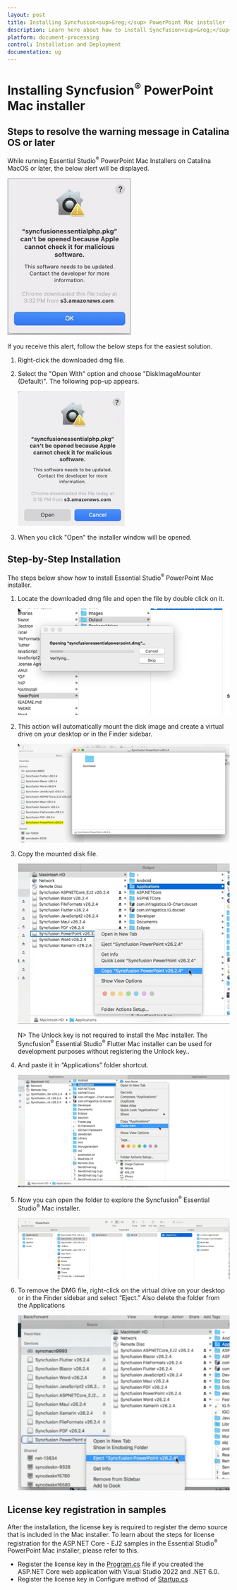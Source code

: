 ```yaml
---
layout: post
title: Installing Syncfusion<sup>&reg;</sup> PowerPoint Mac installer - Syncfusion<sup>&reg;</sup>
description: Learn here about how to install Syncfusion<sup>&reg;</sup> PowerPoint Mac installer after downloading from our Syncfusion<sup>&reg;</sup> website.
platform: document-processing
control: Installation and Deployment
documentation: ug
---
```


# Installing Syncfusion<sup>&reg;</sup> PowerPoint Mac installer

## Steps to resolve the warning message in Catalina OS or later

   While running Essential Studio<sup>&reg;</sup> PowerPoint Mac Installers on Catalina MacOS or later, the below alert will be displayed.

   ![Alert Image](images/Mac_Catalina_MacOS_Alert1.png)  
     
   If you receive this alert, follow the below steps for the easiest solution.   

   1.	Right-click the downloaded dmg file.
   2.	Select the "Open With" option and choose "DiskImageMounter (Default)". The following pop-up appears.

		![pop-up Image](images/Mac_Catalina_MacOS_Alert2.png)

   3.	When you click "Open" the installer window will be opened.

## Step-by-Step Installation

The steps below show how to install Essential Studio<sup>&reg;</sup> PowerPoint Mac installer.

1. Locate the downloaded dmg file and open the file by double click on it.

   ![Welcome wizard](images/Mac_Installer1.png)
   

2. This action will automatically mount the disk image and create a virtual drive on your desktop or in the Finder sidebar.

   ![license wizard](images/Mac_Installer2.png)   
   

3. Copy the mounted disk file.

   ![License confirmation wizard](images/Mac_Installer3.png)
   
   N> The Unlock key is not required to install the Mac installer. The Syncfusion<sup>&reg;</sup> Essential Studio<sup>&reg;</sup> Flutter Mac installer can be used for development purposes without registering the Unlock key..


4. And paste it in “Applications” folder shortcut.

   ![license wizard](images/Mac_Installer4.png)


5. Now you can open the folder to explore the Syncfusion<sup>&reg;</sup> Essential Studio<sup>&reg;</sup> Mac installer.

   ![Installation type wizard](images/Mac_Installer5.png)


6. To remove the DMG file, right-click on the virtual drive on your desktop or in the Finder sidebar and select “Eject.” Also delete the folder from the Applications

   ![Credential wizard](images/Mac_Installer6.png)

## License key registration in samples

After the installation, the license key is required to register the demo source that is included in the Mac installer. To learn about the steps for license registration for the ASP.NET Core - EJ2 samples in the Essential Studio<sup>&reg;</sup> PowerPoint Mac installer, please refer to this.

* Register the license key in the [Program.cs](https://ej2.syncfusion.com/aspnetcore/documentation/licensing/how-to-register-in-an-application#for-aspnet-core-application-using-net-60) file if you created the ASP.NET Core web application with Visual Studio 2022 and .NET 6.0.
* Register the license key in Configure method of [Startup.cs](https://ej2.syncfusion.com/aspnetcore/documentation/licensing/how-to-register-in-an-application#for-aspnet-core-application-using-net-50-or-net-31)